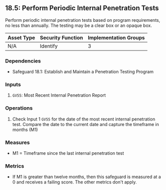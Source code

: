## 18.5: Perform Periodic Internal Penetration Tests

Perform periodic internal penetration tests based on program
requirements, no less than annually. The testing may be a clear box or
an opaque box.

| Asset Type   | Security Function   | Implementation Groups |
| ------------ | ------------------- | --------------------- |
| N/A          | Identify            | 3                     |

### Dependencies

-   Safeguard 18.1: Establish and Maintain a Penetration Testing Program

### Inputs

1.  `GV55`: Most Recent Internal Penetration Report

### Operations

1.  Check Input 1 `GV55` for the date of the most recent internal penetration
    test. Compare the date to the current date and capture the timeframe in months
    (M1)

### Measures

-   M1 = Timeframe since the last internal penetration test

### Metrics

-   If M1 is greater than twelve months, then this safeguard is measured
    at a 0 and receives a failing score. The other metrics don\'t apply.
